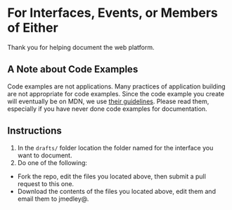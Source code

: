 # For Interfaces, Events, or Members of Either

Thank you for helping document the web platform. 

## A Note about Code Examples

Code examples are not applications. Many practices of application building are not appropriate for code examples. Since the code example you create will eventually be on MDN, we use [their guidelines](https://www.google.com/url?q=https%3A%2F%2Fdeveloper.mozilla.org%2Fen-US%2Fdocs%2FMDN%2FGuidelines%2FCode_guidelines&sa=D&sntz=1&usg=AFQjCNFwTJp-gpK_R61jaxcHnsjQC9vx7g). Please read them, especially if you have never done code examples for documentation.

## Instructions

1. In the `drafts/` folder location the folder named for the interface you want to document.
2. Do one of the following:
  * Fork the repo, edit the files you located above, then submit a pull request to this one.
  * Download the contents of the files you located above, edit them and email them to jmedley@.
